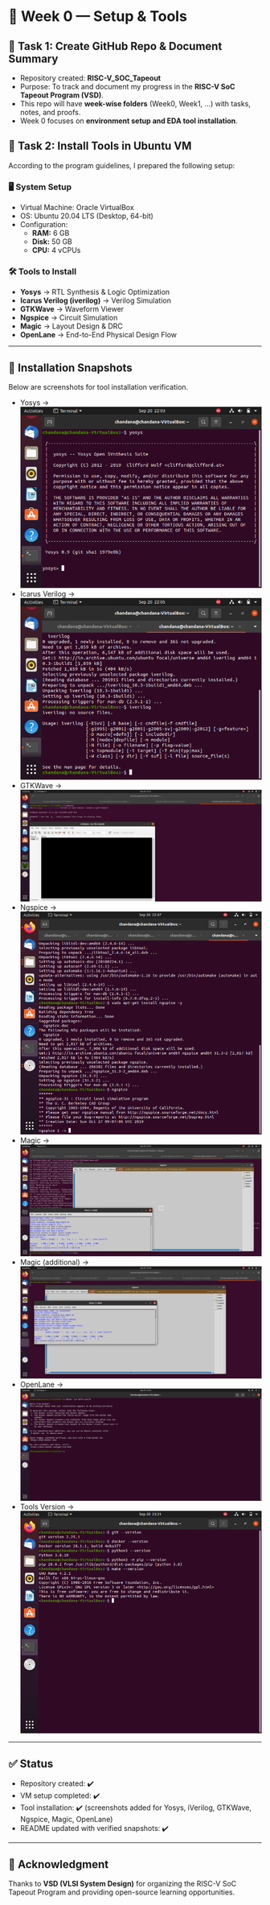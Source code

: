 # 📅 Week 0 — Setup & Tools

## 📌 Task 1: Create GitHub Repo & Document Summary
- Repository created: **RISC-V_SOC_Tapeout**
- Purpose: To track and document my progress in the **RISC-V SoC Tapeout Program (VSD)**.
- This repo will have **week-wise folders** (Week0, Week1, …) with tasks, notes, and proofs.
- Week 0 focuses on **environment setup and EDA tool installation**.

## 📌 Task 2: Install Tools in Ubuntu VM
According to the program guidelines, I prepared the following setup:

### 🖥️ System Setup
- Virtual Machine: Oracle VirtualBox  
- OS: Ubuntu 20.04 LTS (Desktop, 64-bit)  
- Configuration:  
  - **RAM:** 6 GB  
  - **Disk:** 50 GB  
  - **CPU:** 4 vCPUs  

### 🛠️ Tools to Install
- **Yosys** → RTL Synthesis & Logic Optimization  
- **Icarus Verilog (iverilog)** → Verilog Simulation  
- **GTKWave** → Waveform Viewer  
- **Ngspice** → Circuit Simulation  
- **Magic** → Layout Design & DRC  
- **OpenLane** → End-to-End Physical Design Flow  

---

## 📸 Installation Snapshots
Below are screenshots for tool installation verification.

- Yosys → ![Yosys Installed](yosys.png)  
- Icarus Verilog → ![Iverilog Installed](iverilog.png)  
- GTKWave → ![GTKWave Installed](gtkwave.png)  
- Ngspice → ![Ngspice Installed](ngspice.png)  
- Magic → ![Magic Installed](magic.png)  
- Magic (additional) → ![Magic Installed 2](Magic2.png)
- OpenLane →![OpenLane Installed](OpenLane.png) 
- Tools Version → ![Tools Version](Tools_Version.png)  

---

## ✅ Status
- Repository created: ✔️  
- VM setup completed: ✔️  
- Tool installation: ✔️ (screenshots added for Yosys, iVerilog, GTKWave, Ngspice, Magic, OpenLane)  
- README updated with verified snapshots: ✔️

---

## 🙏 Acknowledgment
Thanks to **VSD (VLSI System Design)** for organizing the RISC-V SoC Tapeout Program and providing open-source learning opportunities.
